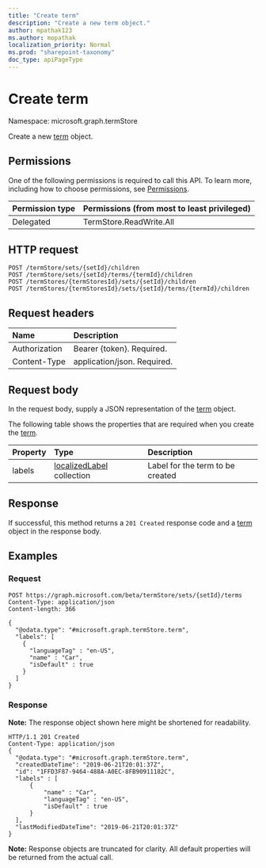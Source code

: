 ```yaml
---
title: "Create term"
description: "Create a new term object."
author: mpathak123
ms.author: mopathak
localization_priority: Normal
ms.prod: "sharepoint-taxonomy"
doc_type: apiPageType
---
```


# Create term
Namespace: microsoft.graph.termStore

Create a new [term](../resources/termstore-term.md) object.

## Permissions
One of the following permissions is required to call this API. To learn more, including how to choose permissions, see [Permissions](/concepts/permissions-reference.md).

|Permission type|Permissions (from most to least privileged)|
|:---|:---|
|Delegated            | TermStore.ReadWrite.All |

## HTTP request

<!-- {
  "blockType": "ignored"
}
-->
``` http
POST /termStore/sets/{setId}/children
POST /termStore/sets/{setId}/terms/{termId}/children
POST /termStores/{termStoresId}/sets/{setId}/children
POST /termStores/{termStoresId}/sets/{setId}/terms/{termId}/children
```

## Request headers
|Name|Description|
|:---|:---|
|Authorization|Bearer {token}. Required.|
|Content-Type|application/json. Required.|

## Request body
In the request body, supply a JSON representation of the [term](../resources/termstore-term.md) object.

The following table shows the properties that are required when you create the [term](../resources/termstore-term.md).

|Property|Type|Description|
|:---|:---|:---|
|labels|[localizedLabel](../resources/termstore-localizedlabel.md) collection|Label for the term to be created|



## Response

If successful, this method returns a `201 Created` response code and a [term](../resources/termstore-term.md) object in the response body.

## Examples

### Request
<!-- {
  "blockType": "request",
  "name": "create_term_from_"
}
-->
``` http
POST https://graph.microsoft.com/beta/termStore/sets/{setId}/terms
Content-Type: application/json
Content-length: 366

{
  "@odata.type": "#microsoft.graph.termStore.term",
  "labels": [
    {
      "languageTag" : "en-US",
      "name" : "Car",
      "isDefault" : true
    }
  ]
}
```


### Response
**Note:** The response object shown here might be shortened for readability.
<!-- {
  "blockType": "response",
  "truncated": true,
  "@odata.type": "microsoft.graph.termstore.term"
}
-->
``` http
HTTP/1.1 201 Created
Content-Type: application/json
{
  "@odata.type": "#microsoft.graph.termStore.term",
  "createdDateTime": "2019-06-21T20:01:37Z",
  "id": "1FFD3F87-9464-488A-A0EC-8FB90911182C",
  "labels" : [
      {
          "name" : "Car",
          "languageTag" : "en-US",
          "isDefault" : true
      }
  ],
  "lastModifiedDateTime": "2019-06-21T20:01:37Z"
}
```

**Note:** Response objects are truncated for clarity.
All default properties will be returned from the actual call.

[microsoft.graph.termStore.set]: ../resources/termstore-set.md
[microsoft.graph.termStore.term]: ../resources/termstore-term.md

<!--
{
  "type": "#page.annotation",
  "description": "Post term entity in termStore",
  "keywords": "term,termStore",
  "section": "documentation",
  "tocPath": "termStore/Post term",
  "suppressions": [
  ]
}
-->
